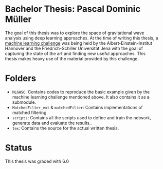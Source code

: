 # Bachelor Thesis: Pascal Dominic Müller

The goal of this thesis was to explore the space of gravitational wave analysis using deep learning approaches. At the time of writing this thesis, a [machine learning challenge](https://github.com/gwastro/ml-mock-data-challenge-1/tree/a726f8aecf96c9794178b16ea659956858a8d864) was being held by the Albert-Einstein-Institut Hannover and the Friedrich-Schiller Universität Jena with the goal of capturing the state of the art and finding new useful approaches. This thesis makes heavy use of the material provided by this challenge.

# Folders

- `MLGWSC`: Contains codes to reproduce the basic example given by the machine learning challenge mentioned above. It also contains it as a submodule.
- `MatchedFilter_ext` & `matchedFilter`: Contains implementations of matched filtering.
- `scripts`: Contains all the scripts used to define and train the network, generate data and evaluate the results..
- `tex`: Contains the source for the actual written thesis.

# Status
This thesis was graded with 6.0
